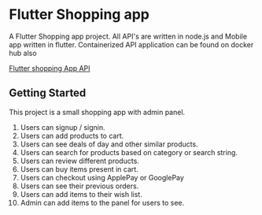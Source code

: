 # Flutter Shopping app

A Flutter Shopping app project.
All API's are written in node.js and Mobile app written in flutter.
Containerized API application can be found on docker hub also

[Flutter shopping App API](https://hub.docker.com/repository/docker/kashifmehmood/flutter_shopping_app_api)

## Getting Started

This project is a small shopping app with admin panel.
 1. Users can signup / signin.
 2. Users can add products to cart.
 3. Users can see deals of day and other similar products.
 4. Users can search for products based on category or search string.
 5. Users can review different products.
 6. Users can buy items present in cart.
 7. Users can checkout using ApplePay or GooglePay
 8. Users can see their previous orders.
 9. Users can add items to their wish list.
 10. Admin can add items to the panel for users to see.
     
